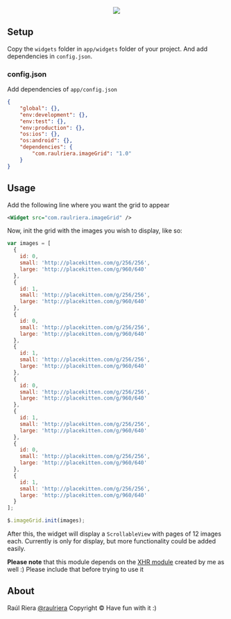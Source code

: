 <p align="center">
	<img src="https://github.com/raulriera/alloy-widgets/raw/master/assets/ImageGrid.png" />
</p>

Setup
------
Copy the `widgets` folder in `app/widgets` folder of your project.
And add dependencies in `config.json`.

### config.json ###
Add dependencies of `app/config.json`

```json
{
    "global": {},
    "env:development": {},
    "env:test": {},
    "env:production": {},
    "os:ios": {},
    "os:android": {},
    "dependencies": {
        "com.raulriera.imageGrid": "1.0"
    }
}
```

Usage
------
Add the following line where you want the grid to appear

```xml
<Widget src="com.raulriera.imageGrid" />
```

Now, init the grid with the images you wish to display, like so:

```javascript
var images = [
  {
    id: 0,
    small: 'http://placekitten.com/g/256/256',
    large: 'http://placekitten.com/g/960/640'
  }, 
  {
    id: 1,
    small: 'http://placekitten.com/g/256/256',
    large: 'http://placekitten.com/g/960/640'
  }, 
  {
    id: 0,
    small: 'http://placekitten.com/g/256/256',
    large: 'http://placekitten.com/g/960/640'
  }, 
  {
    id: 1,
    small: 'http://placekitten.com/g/256/256',
    large: 'http://placekitten.com/g/960/640'
  }, 
  {
    id: 0,
    small: 'http://placekitten.com/g/256/256',
    large: 'http://placekitten.com/g/960/640'
  }, 
  {
    id: 1,
    small: 'http://placekitten.com/g/256/256',
    large: 'http://placekitten.com/g/960/640'
  }, 
  {
    id: 0,
    small: 'http://placekitten.com/g/256/256',
    large: 'http://placekitten.com/g/960/640'
  }, 
  {
    id: 1,
    small: 'http://placekitten.com/g/256/256',
    large: 'http://placekitten.com/g/960/640'
  }
];

$.imageGrid.init(images);
```

After this, the widget will display a `ScrollableView` with pages of 12 images each. Currently is only for display, but more functionality could be added easily.

**Please note** that this module depends on the [XHR module](https://github.com/raulriera/XHR) created by me as well :) Please include that before trying to use it

About
----------
Raúl Riera [@raulriera](https://twitter.com/raulriera/)
Copyright &copy; Have fun with it :)

